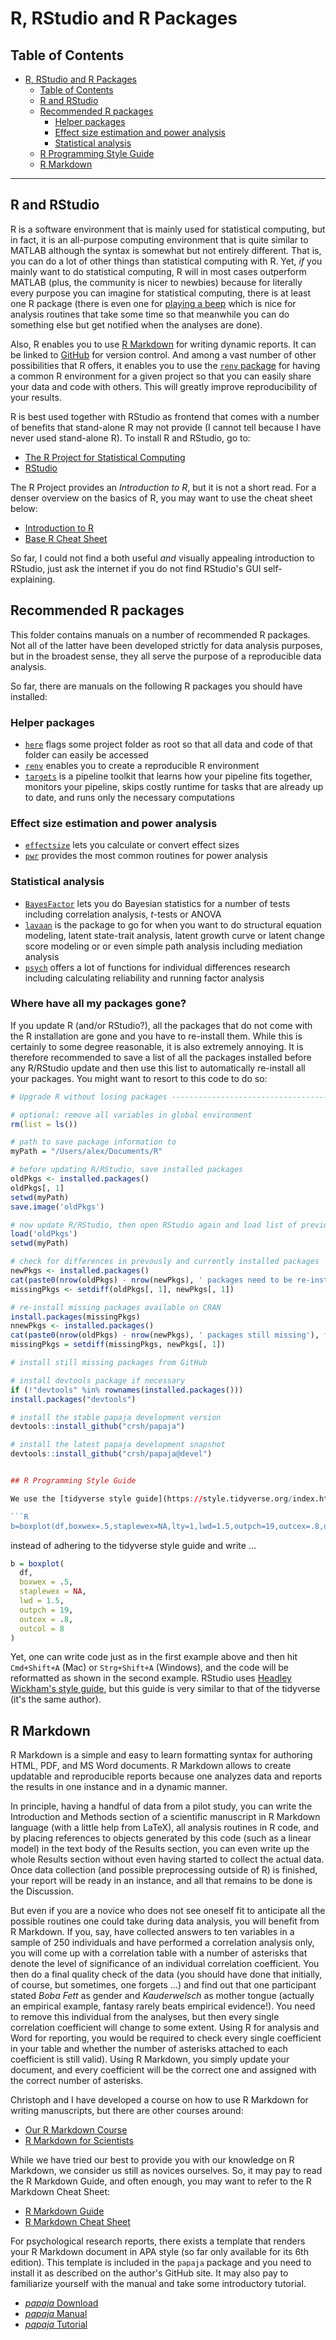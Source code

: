 # R, RStudio and R Packages

## Table of Contents

- [R, RStudio and R Packages](#r-rstudio-and-r-packages)
  - [Table of Contents](#table-of-contents)
  - [R and RStudio](#r-and-rstudio)
  - [Recommended R packages](#recommended-r-packages)
    - [Helper packages](#helper-packages)
    - [Effect size estimation and power analysis](#effect-size-estimation-and-power-analysis)
    - [Statistical analysis](#statistical-analysis)
  - [R Programming Style Guide](#r-programming-style-guide)
  - [R Markdown](#r-markdown)

---

## R and RStudio

R is a software environment that is mainly used for statistical computing, but in fact, it is an all-purpose computing environment that is quite similar to MATLAB although the syntax is somewhat but not entirely different. 
That is, you can do a lot of other things than statistical computing with R. 
Yet, *if* you mainly want to do statistical computing, R will in most cases outperform MATLAB (plus, the community is nicer to newbies) because for literally every purpose you can imagine for statistical computing, there is at least one R package (there is even one for [playing a beep](https://cran.r-project.org/web/packages/beepr/index.html) which is nice for analysis routines that take some time so that meanwhile you can do something else but get notified when the analyses are done). 

Also, R enables you to use [R Markdown](https://github.com/alex-strobel/DPP-LabManual/wiki/R-Markdown) for writing dynamic reports.
It can be linked to [GitHub](https://github.com/alex-strobel/DPP-LabManual/wiki/GitHub) for version control.
And among a vast number of other possibilities that R offers, it enables you to use the [`renv` package](https://github.com/alex-strobel/DPP-LabManual/wiki/R-package-renv) for having a common R environment for a given project so that you can easily share your data and code with others. This will greatly improve reproducibility of your results.

R is best used together with RStudio as frontend that comes with a number of benefits that stand-alone R may not provide (I cannot tell because I have never used stand-alone R). 
To install R and RStudio, go to: 

- [The R Project for Statistical Computing](https://www.r-project.org)
- [RStudio](https://www.rstudio.com/products/rstudio/download/) 

The R Project provides an _Introduction to R_, but it is not a short read. For a denser overview on the basics of R, you may want to use the cheat sheet below:

- [Introduction to R](https://cran.r-project.org/doc/manuals/r-release/R-intro.pdf)
- [Base R Cheat Sheet](https://iqss.github.io/dss-workshops/R/Rintro/base-r-cheat-sheet.pdf)

So far, I could not find a both useful *and* visually appealing introduction to RStudio, just ask the internet if you do not find RStudio's GUI self-explaining.

## Recommended R packages

This folder contains manuals on a number of recommended R packages. Not all of the latter have been developed strictly for data analysis purposes, but in the broadest sense, they all serve the purpose of a reproducible data analysis.

So far, there are manuals on the following R packages you should have installed:

### Helper packages

- [`here`](here/here.md) flags some project folder as root so that all data and code of that folder can easily be accessed
- [`renv`](renv/renv.md) enables you to create a reproducible R environment
- [`targets`](targets/targets.md) is a pipeline toolkit that learns how your pipeline fits together, monitors your pipeline, skips costly runtime for tasks that are already up to date, and runs only the necessary computations
 
### Effect size estimation and power analysis 

- [`effectsize`](effectsize/effectsize.md) lets you calculate or convert effect sizes
- [`pwr`](pwr/pwr.md) provides the most common routines for power analysis
  
### Statistical analysis

- [`BayesFactor`](BayesFactor/BayesFactor.md) lets you do Bayesian statistics for a number of tests including correlation analysis, *t*-tests or ANOVA
- [`lavaan`](lavaan/lavaan) is the package to go for when you want to do structural equation modeling, latent state-trait analysis, latent growth curve or latent change score modeling or or even simple path analysis including mediation analysis
- [`psych`](psych/psych) offers a lot of functions for individual differences research including calculating reliability and running factor analysis

### Where have all my packages gone?

If you update R (and/or RStudio?), all the packages that do not come with the R installation are gone and you have to re-install them. While this is certainly to some degree reasonable, it is also extremely annoying. It is therefore recommended to save a list of all the packages installed before any R/RStudio update and then use this list to automatically re-install all your packages. You might want to resort to this code to do so:

```R
# Upgrade R without losing packages -------------------------------------------

# optional: remove all variables in global environment
rm(list = ls())

# path to save package information to
myPath = "/Users/alex/Documents/R"

# before updating R/RStudio, save installed packages
oldPkgs <- installed.packages()
oldPkgs[, 1]
setwd(myPath)
save.image('oldPkgs')

# now update R/RStudio, then open RStudio again and load list of previously installed packages
load('oldPkgs')
setwd(myPath)

# check for differences in prevously and currently installed packages
newPkgs <- installed.packages()
cat(paste0(nrow(oldPkgs) - nrow(newPkgs), ' packages need to be re-installed'), fill = T)
missingPkgs <- setdiff(oldPkgs[, 1], newPkgs[, 1])

# re-install missing packages available on CRAN
install.packages(missingPkgs)
nnewPkgs <- installed.packages()
cat(paste0(nrow(oldPkgs) - nrow(newPkgs), ' packages still missing'), fill = T)
missingPkgs = setdiff(missingPkgs, newPkgs[, 1])

# install still missing packages from GitHub

# install devtools package if necessary
if (!"devtools" %in% rownames(installed.packages()))
install.packages("devtools")

# install the stable papaja development version
devtools::install_github("crsh/papaja")

# install the latest papaja development snapshot
devtools::install_github("crsh/papaja@devel")


## R Programming Style Guide

We use the [tidyverse style guide](https://style.tidyverse.org/index.html) for R programming. Every team member is expected to adhere to this style guide as often as possible, as this will greatly facilitate collaboration on code and code review. It is recommended to use [RStudio's R Diagnostics](https://support.rstudio.com/hc/en-us/articles/205753617-Code-Diagnostics) (best to turn on all options). Then, RStudio will display small diagnostics symbols next to the line number that inform you about style such as `expected whitespace around '=' operator`. Sometimes it might be a bit tedious to put whitespaces around operators, because it is so much easier to code ...

```R
b=boxplot(df,boxwex=.5,staplewex=NA,lty=1,lwd=1.5,outpch=19,outcex=.8,outcol=8)
```

instead of adhering to the tidyverse style guide and write ...

```R
b = boxplot(
  df,
  boxwex = .5,
  staplewex = NA,
  lwd = 1.5,
  outpch = 19,
  outcex = .8,
  outcol = 8
)
```

Yet, one can write code just as in the first example above and then hit `Cmd+Shift+A` (Mac) or `Strg+Shift+A` (Windows), and the code will be reformatted as shown in the second example. RStudio uses [Headley Wickham's style guide](http://adv-r.had.co.nz/Style.html), but this guide is very similar to that of the tidyverse (it's the same author). 

## R Markdown

R Markdown is a simple and easy to learn formatting syntax for authoring HTML, PDF, and MS Word documents. 
R Markdown allows to create updatable and reproducible reports because one analyzes data and reports the results in one instance and in a dynamic manner. 

In principle, having a handful of data from a pilot study, you can write the Introduction and Methods section of a scientific manuscript in R Markdown language (with a little help from LaTeX), all analysis routines in R code, and by placing references to objects generated by this code (such as a linear model) in the text body of the Results section, you can even write up the whole Results section without even having started to collect the actual data. 
Once data collection (and possible preprocessing outside of R) is finished, your report will be ready in an instance, and all that remains to be done is the Discussion. 

But even if you are a novice who does not see oneself fit to anticipate all the possible routines one could take during data analysis, you will benefit from R Markdown.
If you, say, have collected answers to ten variables in a sample of 250 individuals and have performed a correlation analysis only, you will come up with a correlation table with a number of asterisks that denote the level of significance of an individual correlation coefficient. 
You then do a final quality check of the data (you should have done that initially, of course, but sometimes, one forgets ...) and find out that one participant stated *Boba Fett* as gender and *Kauderwelsch* as mother tongue (actually an empirical example, fantasy rarely beats empirical evidence!). 
You need to remove this individual from the analyses, but then every single correlation coefficient will change to some extent. 
Using R for analysis and Word for reporting, you would be required to check every single coefficient in your table and whether the number of asterisks attached to each coefficient is still valid). 
Using R Markdown, you simply update your document, and every coefficient will be the correct one and assigned with the correct number of asterisks.  

Christoph and I have developed a course on how to use R Markdown for writing manuscripts, but there are other courses around:  

- [Our R Markdown Course](https://github.com/alex-strobel/R-Markdown.git)
- [R Markdown for Scientists](https://rmd4sci.njtierney.com)

While we have tried our best to provide you with our knowledge on R Markdown, we consider us still as novices ourselves. 
So, it may pay to read the R Markdown Guide, and often enough, you may want to refer to the R Markdown Cheat Sheet:

- [R Markdown Guide](https://bookdown.org/yihui/bookdown/)
- [R Markdown Cheat Sheet](https://www.rstudio.com/wp-content/uploads/2015/02/rmarkdown-cheatsheet.pdf)

For psychological research reports, there exists a template that renders your R Markdown document in APA style (so far only available for its 6th edition). 
This template is included in the `papaja` package and you need to install it as described on the author's GitHub site. 
It may also pay to familiarize yourself with the manual and take some introductory tutorial.

- [*papaja* Download](https://github.com/crsh/papaja)
- [*papaja* Manual](http://frederikaust.com/papaja_man/)
- [*papaja* Tutorial](https://rpubs.com/izhong/papaja_tutorial)
